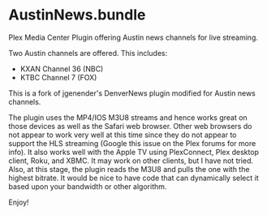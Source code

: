 AustinNews.bundle
=================

Plex Media Center Plugin offering Austin news channels for live streaming.

Two Austin channels are offered. This includes:

* KXAN Channel 36 (NBC)
* KTBC Channel 7 (FOX)

This is a fork of jgenender's DenverNews plugin modified for Austin news channels.

The plugin uses the MP4/IOS M3U8 streams and hence works great on those devices as well as the Safari web browser. Other web browsers do not appear to work very well at this time since they do not appear to support the HLS streaming (Google this issue on the Plex forums for more info). It also works well with the Apple TV using PlexConnect, Plex desktop client, Roku, and XBMC. It may work on other clients, but I have not tried. Also, at this stage, the plugin reads the M3U8 and pulls the one with the highest bitrate. It would be nice to have code that can dynamically select it based upon your bandwidth or other algorithm.

Enjoy!
